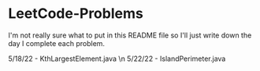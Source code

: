 # LeetCode-Problems
I'm not really sure what to put in this README file so I'll just write down the day I complete each problem.

5/18/22 - KthLargestElement.java \n
5/22/22 - IslandPerimeter.java
